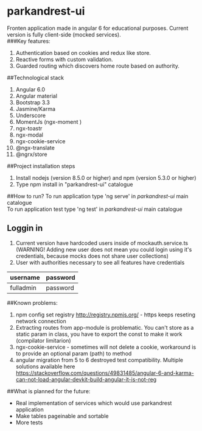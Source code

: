 # parkandrest-ui

Fronten application made in angular 6 for educational purposes. Current version is fully client-side (mocked services). 
<br>
###Key features:
1. Authentication based on cookies and redux like store. 
2. Reactive forms with custom validation.
3. Guarded routing which discovers home route based on authority. 

##Technological stack
1. Angular 6.0
2. Angular material
2. Bootstrap 3.3
3. Jasmine/Karma
4. Underscore
5. MomentJs (ngx-moment )
6. ngx-toastr 
7. ngx-modal 
8. ngx-cookie-service
8. @ngx-translate
9. @ngrx/store

##Project installation steps
1. Install nodejs (version 8.5.0 or higher) and npm (version 5.3.0 or higher)
2. Type npm install in "parkandrest-ui" catalogue

##How to run?
To run application type 'ng serve' in *parkandrest-ui* main catalogue
<br>
To run application test type 'ng test' in *parkandrest-ui* main catalogue

## Loggin in
1. Current version have hardcoded users inside of mockauth.service.ts (WARNING! Adding new user does not mean you could login using it's credentials, because mocks does not share user collections)
2. User with authorities necessary to see all features have credentials 

| username      | password      |
| ------------- |--------------	|
| fulladmin		| password 		|

##Known problems:
1. npm config set registry http://registry.npmjs.org/ - https keeps reseting network connection
2. Extracting routes from app-module is problematic. You can't store as a static param in class, you have to export the const to make it work (compilator limitarion)
3. ngx-cookie-service - sometimes will not delete a cookie, workaround is to provide an optional param (path) to method
4. angular migration from 5 to 6 destroyed test compatibility. Multiple solutions available here https://stackoverflow.com/questions/49831485/angular-6-and-karma-can-not-load-angular-devkit-build-angular-it-is-not-reg

##What is planned for the future:
* Real implementation of services which would use parkandrest application
* Make tables pageinable and sortable
* More tests

